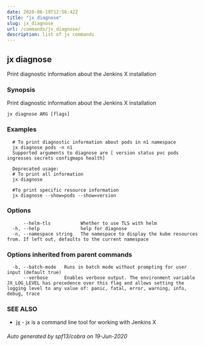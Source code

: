 ```yaml
---
date: 2020-06-19T12:56:42Z
title: "jx diagnose"
slug: jx_diagnose
url: /commands/jx_diagnose/
description: list of jx commands
---
```

## jx diagnose

Print diagnostic information about the Jenkins X installation

### Synopsis

Print diagnostic information about the Jenkins X installation

```
jx diagnose ARG [flags]
```

### Examples

```
  # To print diagnostic information about pods in n1 namespace
  jx diagnose pods -n n1
  Supported arguments to diagnose are [ version status pvc pods ingresses secrets configmaps health]
  
  Deprecated usage:
  # To print all information
  jx diagnose
  
  #To print specific resource information
  jx diagnose --show=pods --show=version
```

### Options

```
      --helm-tls           Whether to use TLS with helm
  -h, --help               help for diagnose
  -n, --namespace string   The namespace to display the kube resources from. If left out, defaults to the current namespace
```

### Options inherited from parent commands

```
  -b, --batch-mode   Runs in batch mode without prompting for user input (default true)
      --verbose      Enables verbose output. The environment variable JX_LOG_LEVEL has precedence over this flag and allows setting the logging level to any value of: panic, fatal, error, warning, info, debug, trace
```

### SEE ALSO

* [jx](/commands/jx/)	 - jx is a command line tool for working with Jenkins X

###### Auto generated by spf13/cobra on 19-Jun-2020
